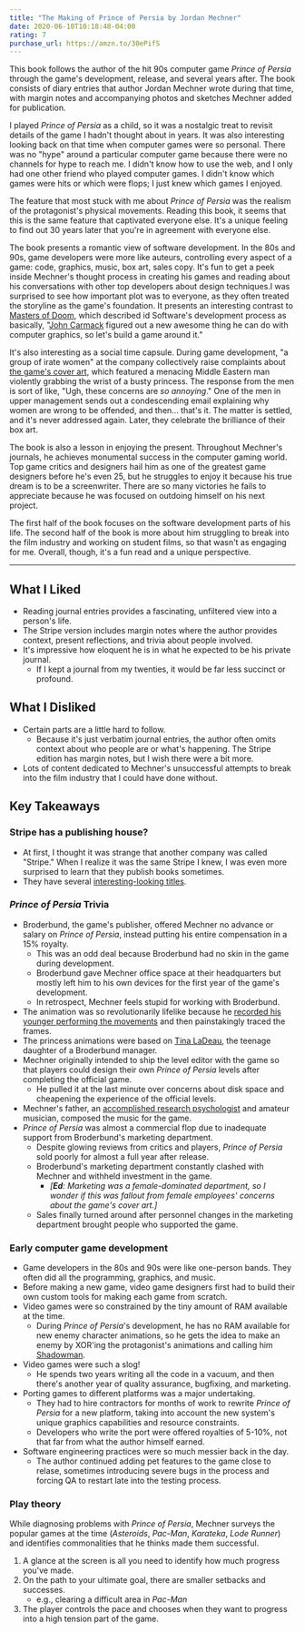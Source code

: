 ```yaml
---
title: "The Making of Prince of Persia by Jordan Mechner"
date: 2020-06-10T10:18:48-04:00
rating: 7
purchase_url: https://amzn.to/30ePifS
---
```


This book follows the author of the hit 90s computer game *Prince of Persia* through the game's development, release, and several years after. The book consists of diary entries that author Jordan Mechner wrote during that time, with margin notes and accompanying photos and sketches Mechner added for publication.

<!--more-->

I played *Prince of Persia* as a child, so it was a nostalgic treat to revisit details of the game I hadn't thought about in years. It was also interesting looking back on that time when computer games were so personal. There was no "hype" around a particular computer game because there were no channels for hype to reach me. I didn't know how to use the web, and I only had one other friend who played computer games. I didn't know which games were hits or which were flops; I just knew which games I enjoyed.

The feature that most stuck with me about *Prince of Persia* was the realism of the protagonist's physical movements. Reading this book, it seems that this is the same feature that captivated everyone else. It's a unique feeling to find out 30 years later that you're in agreement with everyone else.

The book presents a romantic view of software development. In the 80s and 90s, game developers were more like auteurs, controlling every aspect of a game: code, graphics, music, box art, sales copy. It's fun to get a peek inside Mechner's thought process in creating his games and reading about his conversations with other top developers about design techniques.I was surprised to see how important plot was to everyone, as they often treated the storyline as the game's foundation. It presents an interesting contrast to [Masters of Doom](https://amzn.to/30weAGk), which described id Software's development process as basically, "[John Carmack](https://en.wikipedia.org/wiki/John_Carmack) figured out a new awesome thing he can do with computer graphics, so let's build a game around it."

It's also interesting as a social time capsule. During game development, "a group of irate women" at the company collectively raise complaints about [the game's cover art](cover-art.jpg), which featured a menacing Middle Eastern man violently grabbing the wrist of a busty princess. The response from the men is sort of like, "Ugh, these concerns are *so annoying*." One of the men in upper management sends out a condescending email explaining why women are wrong to be offended, and then... that's it. The matter is settled, and it's never addressed again. Later, they celebrate the brilliance of their box art.

The book is also a lesson in enjoying the present. Throughout Mechner's journals, he achieves monumental success in the computer gaming world. Top game critics and designers hail him as one of the greatest game designers before he's even 25, but he struggles to enjoy it because his true dream is to be a screenwriter. There are so many victories he fails to appreciate because he was focused on outdoing himself on his next project.

The first half of the book focuses on the software development parts of his life. The second half of the book is more about him struggling to break into the film industry and working on student films, so that wasn't as engaging for me. Overall, though, it's a fun read and a unique perspective.

---

## What I Liked

* Reading journal entries provides a fascinating, unfiltered view into a person's life.
* The Stripe version includes margin notes where the author provides context, present reflections, and trivia about people involved.
* It's impressive how eloquent he is in what he expected to be his private journal.
  * If I kept a journal from my twenties, it would be far less succinct or profound.

## What I Disliked

* Certain parts are a little hard to follow.
  * Because it's just verbatim journal entries, the author often omits context about who people are or what's happening. The Stripe edition has margin notes, but I wish there were a bit more.
* Lots of content dedicated to Mechner's unsuccessful attempts to break into the film industry that I could have done without.

## Key Takeaways

### Stripe has a publishing house?

* At first, I thought it was strange that another company was called "Stripe." When I realize it was the same Stripe I knew, I was even more surprised to learn that they publish books sometimes.
* They have several [interesting-looking titles](https://press.stripe.com/).

### *Prince of Persia* Trivia

* Broderbund, the game's publisher, offered Mechner no advance or salary on *Prince of Persia*, instead putting his entire compensation in a 15% royalty.
  * This was an odd deal because Broderbund had no skin in the game during development.
  * Broderbund gave Mechner office space at their headquarters but mostly left him to his own devices for the first year of the game's development.
  * In retrospect, Mechner feels stupid for working with Broderbund.
* The animation was so revolutionarily lifelike because he [recorded his younger performing the movements](https://www.youtube.com/watch?v=PH0cpppGuow) and then painstakingly traced the frames.
* The princess animations were based on [Tina LaDeau](https://www.youtube.com/watch?v=0vG403uFdYc), the teenage daughter of a Broderbund manager.
* Mechner originally intended to ship the level editor with the game so that players could design their own *Prince of Persia* levels after completing the official game.
  * He pulled it at the last minute over concerns about disk space and cheapening the experience of the official levels.
* Mechner's father, an [accomplished research psychologist](https://en.wikipedia.org/wiki/Francis_Mechner) and amateur musician, composed the music for the game.
* *Prince of Persia* was almost a commercial flop due to inadequate support from Broderbund's marketing department.
  * Despite glowing reviews from critics and players, *Prince of Persia* sold poorly for almost a full year after release.
  * Broderbund's marketing department constantly clashed with Mechner and withheld investment in the game.
    * *[**Ed**: Marketing was a female-dominated department, so I wonder if this was fallout from female employees' concerns about the game's cover art.]*
  * Sales finally turned around after personnel changes in the marketing department brought people who supported the game.

### Early computer game development

* Game developers in the 80s and 90s were like one-person bands. They often did all the programming, graphics, and music.
* Before making a new game, video game designers first had to build their own custom tools for making each game from scratch.
* Video games were so constrained by the tiny amount of RAM available at the time.
  * During *Prince of Persia*'s development, he has no RAM available for new enemy character animations, so he gets the idea to make an enemy by XOR'ing the protagonist's animations and calling him [Shadowman](https://princeofpersia.fandom.com/wiki/Shadowman).
* Video games were such a slog!
  * He spends two years writing all the code in a vacuum, and then there's another year of quality assurance, bugfixing, and marketing.
* Porting games to different platforms was a major undertaking.
  * They had to hire contractors for months of work to rewrite *Prince of Persia* for a new platform, taking into account the new system's unique graphics capabilities and resource constraints.
  * Developers who write the port were offered royalties of 5-10%, not that far from what the author himself earned.
* Software engineering practices were so much messier back in the day.
  * The author continued adding pet features to the game close to relase, sometimes introducing severe bugs in the process and forcing QA to restart late into the testing process.

### Play theory

While diagnosing problems with *Prince of Persia*, Mechner surveys the popular games at the time (*Asteroids*, *Pac-Man*, *Karateka*, *Lode Runner*) and identifies commonalities that he thinks made them successful.

1. A glance at the screen is all you need to identify how much progress you've made.
1. On the path to your ultimate goal, there are smaller setbacks and successes.
    * e.g., clearing a difficult area in *Pac-Man*
1. The player controls the pace and chooses when they want to progress into a high tension part of the game.